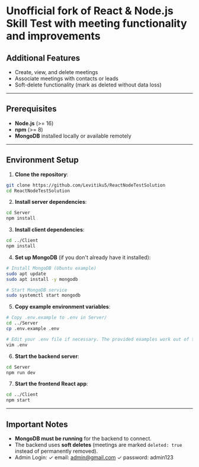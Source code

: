 # Unofficial fork of React & Node.js Skill Test with meeting functionality and improvements

## Additional Features
- Create, view, and delete meetings
- Associate meetings with contacts or leads
- Soft-delete functionality (mark as deleted without data loss)

---

## Prerequisites

- **Node.js** (>= 16)
- **npm** (>= 8)
- **MongoDB** installed locally or available remotely

---

## Environment Setup

1. **Clone the repository**:

```bash
git clone https://github.com/Levitiku5/ReactNodeTestSolution
cd ReactNodeTestSolution
```

2. **Install server dependencies**:

```bash
cd Server
npm install
```

3. **Install client dependencies**:

```bash
cd ../Client
npm install
```

4. **Set up MongoDB** (if you don't already have it installed):

```bash
# Install MongoDB (Ubuntu example)
sudo apt update
sudo apt install -y mongodb

# Start MongoDB service
sudo systemctl start mongodb
```

5. **Copy example environment variables**:

```bash
# Copy .env.example to .env in Server/
cd ../Server
cp .env.example .env

# Edit your .env file if necessary. The provided examples work out of the box
vim .env
```

6. **Start the backend server**:

```bash
cd Server
npm run dev
```

7. **Start the frontend React app**:

```bash
cd ../Client
npm start
```

---

## Important Notes

- **MongoDB must be running** for the backend to connect.
- The backend uses **soft deletes** (meetings are marked `deleted: true` instead of permanently removed).
- Admin Login: ✓ email: admin@gmail.com  ✓ password: admin123
